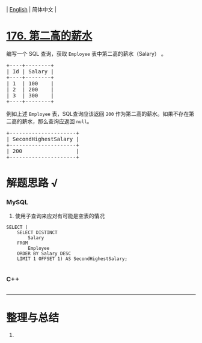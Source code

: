 | [English](README_EN.md) | 简体中文 |

# [176. 第二高的薪水](https://leetcode-cn.com/problems/second-highest-salary)
<p>编写一个 SQL 查询，获取 <code>Employee</code>&nbsp;表中第二高的薪水（Salary）&nbsp;。</p>

<pre>+----+--------+
| Id | Salary |
+----+--------+
| 1  | 100    |
| 2  | 200    |
| 3  | 300    |
+----+--------+
</pre>

<p>例如上述&nbsp;<code>Employee</code>&nbsp;表，SQL查询应该返回&nbsp;<code>200</code> 作为第二高的薪水。如果不存在第二高的薪水，那么查询应返回 <code>null</code>。</p>

<pre>+---------------------+
| SecondHighestSalary |
+---------------------+
| 200                 |
+---------------------+
</pre>

# 解题思路 √

### MySQL

1. 使用子查询来应对有可能是空表的情况

```mysql
SELECT (
    SELECT DISTINCT
        Salary
    FROM
        Employee
    ORDER BY Salary DESC
    LIMIT 1 OFFSET 1) AS SecondHighestSalary;
```


```python

```

### C++

```cpp

```

---



# 整理与总结

1. 